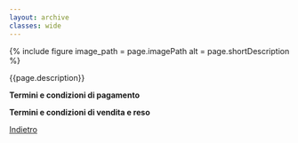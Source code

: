 ```yaml
---
layout: archive
classes: wide
---
```


<div>
    {% include figure image_path = page.imagePath alt = page.shortDescription %}
    <p>{{page.description}}</p>
    <div>
        <p><b>Termini e condizioni di pagamento</b></p>
        <p><b>Termini e condizioni di vendita e reso</b></p>
    </div>
    <div>
        <a href="/gifts">Indietro</a>
    </div>
</div>